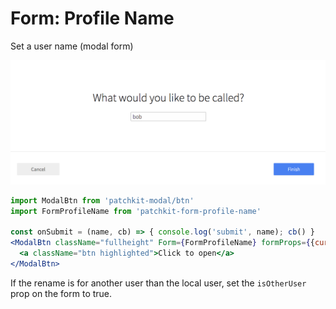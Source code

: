 # Form: Profile Name

Set a user name (modal form)

![screenshot.png](screenshot.png)

```jsx
import ModalBtn from 'patchkit-modal/btn'
import FormProfileName from 'patchkit-form-profile-name'

const onSubmit = (name, cb) => { console.log('submit', name); cb() }
<ModalBtn className="fullheight" Form={FormProfileName} formProps={{currentValue: 'bob', className: 'text-center vertical-center', onSubmit: onSubmit}}>
  <a className="btn highlighted">Click to open</a>
</ModalBtn>
```

If the rename is for another user than the local user, set the `isOtherUser` prop on the form to true.